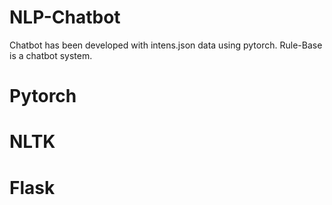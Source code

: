 # NLP-Chatbot

Chatbot has been developed with intens.json data using pytorch. Rule-Base is a chatbot system.

# Pytorch
# NLTK
# Flask

